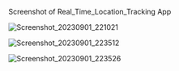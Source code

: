 Screenshot of Real_Time_Location_Tracking App

![Screenshot_20230901_221021](https://github.com/ShahirSammun/Real_Time_Location_Tracker/assets/135459672/88be4360-c290-466c-b8f7-4c68925ec1fe)

![Screenshot_20230901_223512](https://github.com/ShahirSammun/Real_Time_Location_Tracker/assets/135459672/ae851dd1-aada-4e03-848a-629db99d2089)

![Screenshot_20230901_223526](https://github.com/ShahirSammun/Real_Time_Location_Tracker/assets/135459672/bddeb317-c309-42f0-b43e-58a04712591e)



